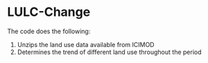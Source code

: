 # LULC-Change
The code does the following:
1. Unzips the land use data available from ICIMOD
2. Determines the trend of different land use throughout the period
